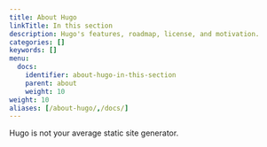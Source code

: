 ```yaml
---
title: About Hugo
linkTitle: In this section
description: Hugo's features, roadmap, license, and motivation.
categories: []
keywords: []
menu:
  docs:
    identifier: about-hugo-in-this-section
    parent: about
    weight: 10
weight: 10
aliases: [/about-hugo/,/docs/]
---
```


Hugo is not your average static site generator.
